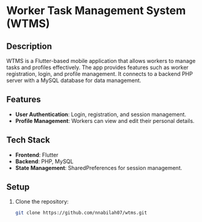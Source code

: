 # Worker Task Management System (WTMS)

## Description
WTMS is a Flutter-based mobile application that allows workers to manage tasks and profiles effectively. The app provides features such as worker registration, login, and profile management. It connects to a backend PHP server with a MySQL database for data management.

## Features
- **User Authentication**: Login, registration, and session management.
- **Profile Management**: Workers can view and edit their personal details.

## Tech Stack
- **Frontend**: Flutter
- **Backend**: PHP, MySQL
- **State Management**: SharedPreferences for session management.

## Setup
1. Clone the repository:
   ```bash
   git clone https://github.com/nnabilah07/wtms.git

